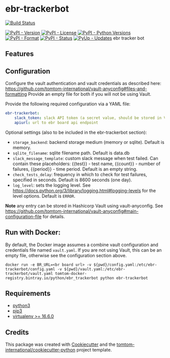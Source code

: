 # ebr-trackerbot

[![Build Status](https://dev.azure.com/tomtomweb/tomtomweb/_apis/build/status/GitHub-TomTom-International/?branchName=master)](https://dev.azure.com/tomtomweb/GitHub-TomTom-International/_build/latest?definitionId=5&branchName=master)

[![PyPI - Version](https://img.shields.io/pypi/v/ebr-trackerbot.svg)](https://pypi.org/project/ebr-trackerbot/)
[![PyPI - License](https://img.shields.io/pypi/l/ebr-trackerbot.svg)](https://pypi.org/project/ebr-trackerbot/)
[![PyPI - Python Versions](https://img.shields.io/pypi/pyversions/ebr-trackerbot.svg)](https://pypi.org/project/ebr-trackerbot/)
[![PyPI - Format](https://img.shields.io/pypi/format/ebr-trackerbot.svg)](https://pypi.org/project/ebr-trackerbot/)
[![PyPI - Status](https://img.shields.io/pypi/status/ebr-trackerbot.svg)](https://pypi.org/project/ebr-trackerbot/)
[![PyUp - Updates](https://pyup.io/repos/github/tomtom-international/ebr-trackerbot/shield.svg)](https://pyup.io/repos/github/tomtom-international/ebr-trackerbot/)
ebr tracker bot

## Features


## Configuration

Configure the vault authentication and vault credentials as described here: https://github.com/tomtom-international/vault-anyconfig#files-and-formatting
Provide an empty file for both if you will not be using Vault.

Provide the following required configuration via a YAML file:

```yaml
ebr-trackerbot:
    slack_token: slack API token (a secret value, should be stored in Vault)
    apiurl: url to ebr board api endpoint
```

Optional settings (also to be included in the ebr-trackerbot section):

* `storage_backend`: backend storage medium (memory or sqlite). Default is memory.
* `sqlite_filename`: sqlite filename path. Default is data.db
* `slack_message_template`: custom slack message when test failed. Can contain these placeholders: {{test}} - test name, {{count}} - number of failures, {{period}} - time period. Default is an empty string.
* `check_tests_delay`: frequency in which to check for test failures, specified in seconds. Default is 8600 seconds (one day).
* `log_level`: sets the logging level. See https://docs.python.org/3/library/logging.html#logging-levels for the level options. Default is `ERROR`.

**Note** any entry can be stored in Hashicorp Vault using vault-anyconfig. See https://github.com/tomtom-international/vault-anyconfig#main-configuration-file
for details.


## Run with Docker:

By default, the Docker image assumes a combine vault configuration and credentials file named `vault.yaml`. If you are not using Vault, this can be an
empty  file, otherwise see the configuration section above.

`docker run -e BR_URL=<br board url> -v ${pwd}/config.yaml:/etc/ebr-trackerbot/config.yaml -v ${pwd}/vault.yaml:/etc/ebr-trackerbot/vault.yaml tomtom-docker-registry.bintray.io/python/ebr_trackerbot python ebr-trackerbot`


## Requirements

* [python3](https://www.python.org/downloads)
* [pip3](https://pip.pypa.io/en/stable/installing)
* [virtualenv >= 16.6.0](https://virtualenv.pypa.io/en/latest/installation/)

## Credits

This package was created with [Cookiecutter](https://github.com/cookiecutter/cookiecutter) and the [tomtom-international/cookiecutter-python](https://github.com/tomtom-international/cookiecutter-python) project template.
